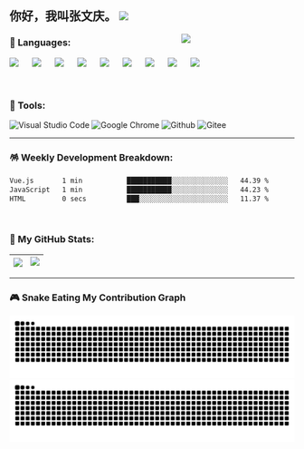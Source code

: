 ## 你好，我叫张文庆。 <img src="https://media.giphy.com/media/WUlplcMpOCEmTGBtBW/giphy.gif" width="70" />

<img align="right" src='https://media.giphy.com/media/VhFZrjdAh8tzw4HN8s/giphy.gif' width="200" />

### 🔖 Languages:

<img align="left" src="https://cdn.jsdelivr.net/gh/devicons/devicon/icons/html5/html5-original.svg" width='40' />
<img align="left" src="https://cdn.jsdelivr.net/gh/devicons/devicon/icons/css3/css3-original.svg" width='40' />
<img align="left" src="https://cdn.jsdelivr.net/gh/devicons/devicon/icons/javascript/javascript-original.svg" width='40' />
<img align="left" src="https://cdn.jsdelivr.net/gh/devicons/devicon/icons/jquery/jquery-original.svg" width='40' />
<img align="left" src="https://cdn.jsdelivr.net/gh/devicons/devicon/icons/git/git-original.svg" width='40' />
<img align="left" src="https://cdn.jsdelivr.net/gh/devicons/devicon/icons/nodejs/nodejs-original.svg" width='40' />
<img align="left" src="https://cdn.jsdelivr.net/gh/devicons/devicon/icons/vuejs/vuejs-original.svg" width='40' />
<img align="left" src="https://cdn.jsdelivr.net/gh/devicons/devicon/icons/react/react-original.svg" width='40' />
<img align="left" src="https://cdn.jsdelivr.net/gh/devicons/devicon/icons/typescript/typescript-original.svg" width='40' />

<br>
<br>
<br>

### 🔮 Tools:
<p>
<img alt="Visual Studio Code" src="https://img.shields.io/badge/Visual Studio Code-007ACC?&style=flat&logo=Visual Studio Code&logoColor=white" height='25'/>
<img alt="Google Chrome" src="https://img.shields.io/badge/Google Chrome-4285F4?&style=flat&logo=Google Chrome&logoColor=white" height='25'/>
<img alt="Github" src="https://img.shields.io/badge/GitHub-181717?&style=flat&logo=Github&logoColor=white" height='25'/>
<img alt="Gitee" src="https://img.shields.io/badge/Gitee-C71D23?&style=flat&logo=Gitee&logoColor=white" height='25'/>
</p>

---

### 🪅 Weekly Development Breakdown:

<!--START_SECTION:waka-->

```text
Vue.js       1 min           ███████████░░░░░░░░░░░░░░   44.39 %
JavaScript   1 min           ███████████░░░░░░░░░░░░░░   44.23 %
HTML         0 secs          ███░░░░░░░░░░░░░░░░░░░░░░   11.37 %
```

<!--END_SECTION:waka-->

<br>

### 🌟 My GitHub Stats:

| <a href="https://github.com/anuraghazra/github-readme-stats" target="_blank"><img align="left" src="https://github-readme-stats.vercel.app/api?username=Turing-bot&show_icons=true&include_all_commits=true&theme=buefy&locale=en&hide_border=true" /></a> | <a href="https://github.com/anuraghazra/github-readme-stats" target="_blank"><img  src="https://github-readme-stats.vercel.app/api/top-langs/?username=Turing-bot&theme=buefy&locale=en&layout=compact&hide_border=true&langs_count=8" /></a> |
|---|---|

---

### 🎮 Snake Eating My Contribution Graph

![github contribution grid snake animation](https://raw.githubusercontent.com/Turing-bot/Turing-bot/output/github-contribution-grid-snake-dark.svg#gh-dark-mode-only)![github contribution grid snake animation](https://raw.githubusercontent.com/Turing-bot/Turing-bot/output/github-contribution-grid-snake.svg#gh-light-mode-only)

